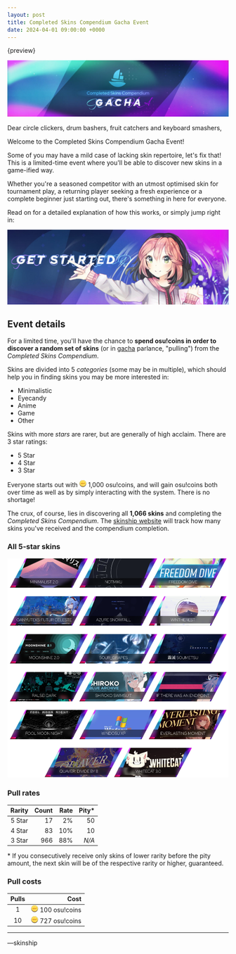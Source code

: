 ```yaml
---
layout: post
title: Completed Skins Compendium Gacha Event
date: 2024-04-01 09:00:00 +0000
---
```


{preview}

![](/wiki/shared/news/2024-04-01-completed-skins-compendium-gacha-event/banner.jpg)

Dear circle clickers, drum bashers, fruit catchers and keyboard smashers,

Welcome to the Completed Skins Compendium Gacha Event!

Some of you may have a mild case of lacking skin repertoire, let's fix that! This is a limited-time event where you'll be able to discover new skins in a game-ified way.

Whether you're a seasoned competitor with an utmost optimised skin for tournament play, a returning player seeking a fresh experience or a complete beginner just starting out, there's something in here for everyone.

Read on for a detailed explanation of how this works, or simply jump right in:

[![Click here to get started!](/wiki/shared/news/2024-04-01-completed-skins-compendium-gacha-event/event-banner-link.jpg)](https://compendium.skinship.xyz/)

## Event details

For a limited time, you'll have the chance to **spend osu!coins in order to discover a random set of skins** (or in [gacha](https://en.wikipedia.org/wiki/Gacha_game) parlance, "pulling") from the *Completed Skins Compendium*.

Skins are divided into 5 *categories* (some may be in multiple), which should help you in finding skins you may be more interested in:

- Minimalistic
- Eyecandy
- Anime
- Game
- Other

Skins with more *stars* are rarer, but are generally of high acclaim. There are 3 star ratings:

- 5 Star
- 4 Star
- 3 Star

Everyone starts out with ![](/wiki/shared/news/2024-04-01-completed-skins-compendium-gacha-event/coin.png) 1,000 osu!coins, and will gain osu!coins both over time as well as by simply interacting with the system. There is no shortage!

The crux, of course, lies in discovering all **1,066 skins** and completing the *Completed Skins Compendium*. The [skinship website](https://compendium.skinship.xyz/) will track how many skins you've received and the compendium completion.

### All 5-star skins

![Event banner image](/wiki/shared/news/2024-04-01-completed-skins-compendium-gacha-event/event-banners.png)

### Pull rates

| Rarity | Count | Rate | Pity\* |
| :-: | --: | --: | --: |
| 5 Star | 17 | 2% | 50 |
| 4 Star | 83 | 10% | 10 |
| 3 Star | 966 | 88% | *N/A* |

\* If you consecutively receive only skins of lower rarity before the pity amount, the next skin will be of the respective rarity or higher, guaranteed.

### Pull costs

| Pulls | Cost |
| :-: | --: |
| 1 | ![](/wiki/shared/news/2024-04-01-completed-skins-compendium-gacha-event/coin.png) 100 osu!coins |
| 10 | ![](/wiki/shared/news/2024-04-01-completed-skins-compendium-gacha-event/coin.png) 727 osu!coins |

---



—skinship
